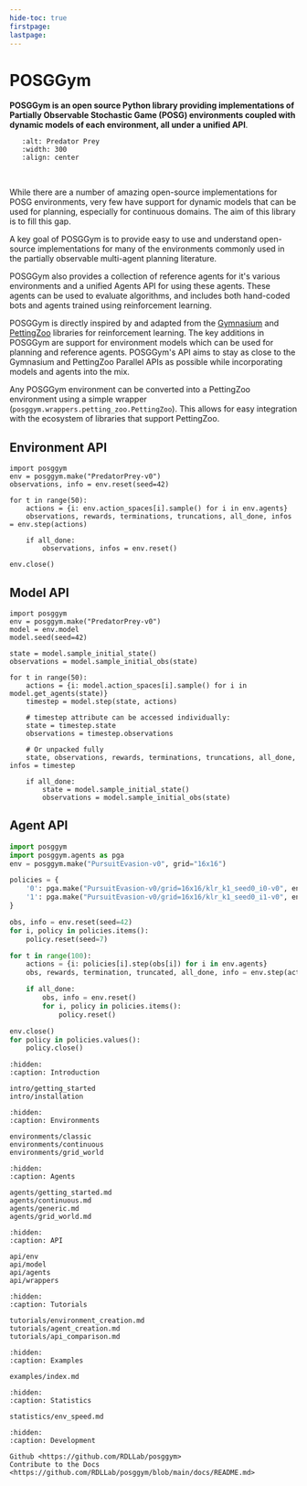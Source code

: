 ```yaml
---
hide-toc: true
firstpage:
lastpage:
---
```


# POSGGym

**POSGGym is an open source Python library providing implementations of Partially Observable Stochastic Game (POSG) environments coupled with dynamic models of each environment, all under a unified API**.

```{figure} _static/videos/grid_world/predator_prey.gif
   :alt: Predator Prey
   :width: 300
   :align: center
```

<br/>

While there are a number of amazing open-source implementations for POSG environments, very few have support for dynamic models that can be used for planning, especially for continuous domains. The aim of this library is to fill this gap.

A key goal of POSGGym is to provide easy to use and understand open-source implementations for many of the environments commonly used in the partially observable multi-agent planning literature.

POSGGym also provides a collection of reference agents for it's various environments and a unified Agents API for using these agents. These agents can be used to evaluate algorithms, and includes both hand-coded bots and agents trained using reinforcement learning.

POSGGym is directly inspired by and adapted from the [Gymnasium](https://gymnasium.farama.org/) and [PettingZoo](https://pettingzoo.farama.org/) libraries for reinforcement learning. The key additions in POSGGym are support for environment models which can be used for planning and reference agents. POSGGym's API aims to stay as close to the Gymnasium and PettingZoo Parallel APIs as possible while incorporating models and agents into the mix.

Any POSGGym environment can be converted into a PettingZoo environment using a simple wrapper (`posggym.wrappers.petting_zoo.PettingZoo`). This allows for easy integration with the ecosystem of libraries that support PettingZoo.


## Environment API

```{code-block} python
import posggym
env = posggym.make("PredatorPrey-v0")
observations, info = env.reset(seed=42)

for t in range(50):
    actions = {i: env.action_spaces[i].sample() for i in env.agents}
    observations, rewards, terminations, truncations, all_done, infos = env.step(actions)

    if all_done:
        observations, infos = env.reset()

env.close()
```

## Model API

```{code-block} python
import posggym
env = posggym.make("PredatorPrey-v0")
model = env.model
model.seed(seed=42)

state = model.sample_initial_state()
observations = model.sample_initial_obs(state)

for t in range(50):
    actions = {i: model.action_spaces[i].sample() for i in model.get_agents(state)}
    timestep = model.step(state, actions)

    # timestep attribute can be accessed individually:
    state = timestep.state
    observations = timestep.observations

    # Or unpacked fully
    state, observations, rewards, terminations, truncations, all_done, infos = timestep

    if all_done:
        state = model.sample_initial_state()
        observations = model.sample_initial_obs(state)
```

## Agent API

```python
import posggym
import posggym.agents as pga
env = posggym.make("PursuitEvasion-v0", grid="16x16")

policies = {
    '0': pga.make("PursuitEvasion-v0/grid=16x16/klr_k1_seed0_i0-v0", env.model, '0'),
    '1': pga.make("PursuitEvasion-v0/grid=16x16/klr_k1_seed0_i1-v0", env.model, '1')
}

obs, info = env.reset(seed=42)
for i, policy in policies.items():
    policy.reset(seed=7)

for t in range(100):
    actions = {i: policies[i].step(obs[i]) for i in env.agents}
    obs, rewards, termination, truncated, all_done, info = env.step(actions)

    if all_done:
        obs, info = env.reset()
        for i, policy in policies.items():
            policy.reset()

env.close()
for policy in policies.values():
    policy.close()
```


```{toctree}
:hidden:
:caption: Introduction

intro/getting_started
intro/installation

```

```{toctree}
:hidden:
:caption: Environments

environments/classic
environments/continuous
environments/grid_world
```

```{toctree}
:hidden:
:caption: Agents

agents/getting_started.md
agents/continuous.md
agents/generic.md
agents/grid_world.md
```

```{toctree}
:hidden:
:caption: API

api/env
api/model
api/agents
api/wrappers

```

```{toctree}
:hidden:
:caption: Tutorials

tutorials/environment_creation.md
tutorials/agent_creation.md
tutorials/api_comparison.md
```

```{toctree}
:hidden:
:caption: Examples

examples/index.md
```

```{toctree}
:hidden:
:caption: Statistics

statistics/env_speed.md
```

```{toctree}
:hidden:
:caption: Development

Github <https://github.com/RDLLab/posggym>
Contribute to the Docs <https://github.com/RDLLab/posggym/blob/main/docs/README.md>
```
